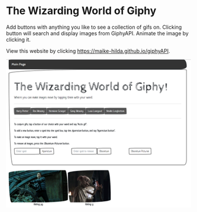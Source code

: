 # The Wizarding World of Giphy

Add buttons with anything you like to see a collection of gifs on. Clicking button will search and display images from GiphyAPI. Animate the image by clicking it.

View this website by clicking https://maike-hilda.github.io/giphyAPI.

![alt text](https://github.com/maike-hilda/giphyAPI/blob/master/frontpage.PNG)
